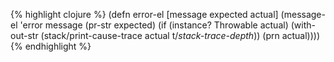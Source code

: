 {% highlight clojure %}
(defn error-el
  [message expected actual]
  (message-el 'error
              message
              (pr-str expected)
              (if (instance? Throwable actual)
                (with-out-str (stack/print-cause-trace actual t/*stack-trace-depth*))
                (prn actual))))
{% endhighlight %}
